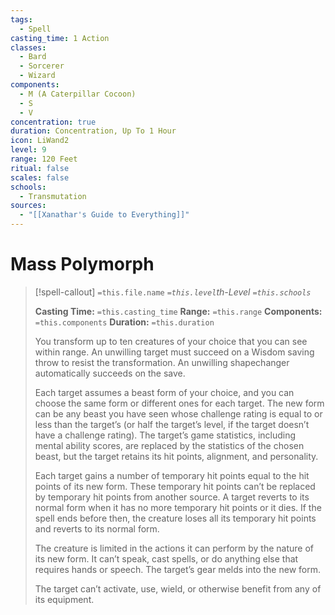 ```yaml
---
tags:
  - Spell
casting_time: 1 Action
classes:
  - Bard
  - Sorcerer
  - Wizard
components:
  - M (A Caterpillar Cocoon)
  - S
  - V
concentration: true
duration: Concentration, Up To 1 Hour
icon: LiWand2
level: 9
range: 120 Feet
ritual: false
scales: false
schools:
  - Transmutation
sources:
  - "[[Xanathar's Guide to Everything]]"
---
```


# Mass Polymorph

>[!spell-callout] `=this.file.name`
>*`=this.level`th-Level `=this.schools`*
>
>**Casting Time:** `=this.casting_time`
>**Range:** `=this.range`
>**Components:** `=this.components`
>**Duration:** `=this.duration`
>
>You transform up to ten creatures of your choice that you can see within range. An unwilling target must succeed on a Wisdom saving throw to resist the transformation. An unwilling shapechanger automatically succeeds on the save.
>
>Each target assumes a beast form of your choice, and you can choose the same form or different ones for each target. The new form can be any beast you have seen whose challenge rating is equal to or less than the target’s (or half the target’s level, if the target doesn’t have a challenge rating). The target’s game statistics, including mental ability scores, are replaced by the statistics of the chosen beast, but the target retains its hit points, alignment, and personality.
>
>Each target gains a number of temporary hit points equal to the hit points of its new form. These temporary hit points can’t be replaced by temporary hit points from another source. A target reverts to its normal form when it has no more temporary hit points or it dies. If the spell ends before then, the creature loses all its temporary hit points and reverts to its normal form.
>
>The creature is limited in the actions it can perform by the nature of its new form. It can’t speak, cast spells, or do anything else that requires hands or speech. The target’s gear melds into the new form.
>
>The target can’t activate, use, wield, or otherwise benefit from any of its equipment.
>
>

